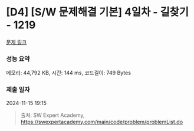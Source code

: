 # [D4] [S/W 문제해결 기본] 4일차 - 길찾기 - 1219 

[문제 링크](https://swexpertacademy.com/main/code/problem/problemDetail.do?contestProbId=AV14geLqABQCFAYD) 

### 성능 요약

메모리: 44,792 KB, 시간: 144 ms, 코드길이: 749 Bytes

### 제출 일자

2024-11-15 19:15



> 출처: SW Expert Academy, https://swexpertacademy.com/main/code/problem/problemList.do